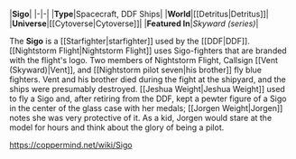 |**Sigo**|
|-|-|
|**Type**|Spacecraft, DDF Ships|
|**World**|[[Detritus\|Detritus]]|
|**Universe**|[[Cytoverse\|Cytoverse]]|
|**Featured In**|*Skyward (series)*|

The **Sigo** is a [[Starfighter\|starfighter]] used by the [[DDF\|DDF]].
[[Nightstorm Flight\|Nightstorm Flight]] uses Sigo-fighters that are branded with the flight's logo. Two members of Nightstorm Flight, Callsign [[Vent (Skyward)\|Vent]], and [[Nightstorm pilot seven\|his brother]] fly blue fighters.
Vent and his brother died during the fight at the shipyard, and the ships were presumably destroyed.
[[Jeshua Weight\|Jeshua Weight]] used to fly a Sigo and, after retiring from the DDF, kept a pewter figure of a Sigo in the center of the glass case with her medals; [[Jorgen Weight\|Jorgen]] notes she was very protective of it. As a kid, Jorgen would stare at the model for hours and think about the glory of being a pilot.



https://coppermind.net/wiki/Sigo